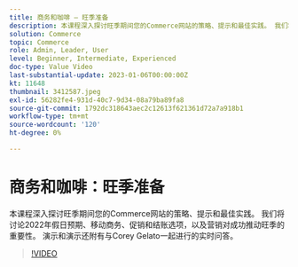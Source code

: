 ```yaml
---
title: 商务和咖啡 — 旺季准备
description: 本课程深入探讨旺季期间您的Commerce网站的策略、提示和最佳实践。 我们将讨论2022年假日预期、移动商务、促销和结账选项，以及营销对成功推动旺季的重要性。 演示和演示还附有与Corey Gelato一起进行的实时问答。
solution: Commerce
topic: Commerce
role: Admin, Leader, User
level: Beginner, Intermediate, Experienced
doc-type: Value Video
last-substantial-update: 2023-01-06T00:00:00Z
kt: 11648
thumbnail: 3412587.jpeg
exl-id: 56282fe4-931d-40c7-9d34-08a79ba89fa8
source-git-commit: 1792dc318643aec2c12613f621361d72a7a918b1
workflow-type: tm+mt
source-wordcount: '120'
ht-degree: 0%

---
```


# 商务和咖啡：旺季准备

本课程深入探讨旺季期间您的Commerce网站的策略、提示和最佳实践。 我们将讨论2022年假日预期、移动商务、促销和结账选项，以及营销对成功推动旺季的重要性。 演示和演示还附有与Corey Gelato一起进行的实时问答。

>[!VIDEO](https://video.tv.adobe.com/v/3412587/?quality=12&learn=on)
